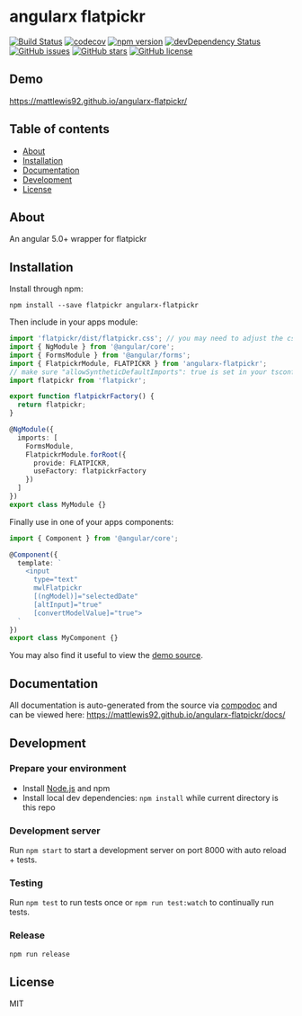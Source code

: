 # angularx flatpickr

[![Build Status](https://travis-ci.org/mattlewis92/angularx-flatpickr.svg?branch=master)](https://travis-ci.org/mattlewis92/angularx-flatpickr)
[![codecov](https://codecov.io/gh/mattlewis92/angularx-flatpickr/branch/master/graph/badge.svg)](https://codecov.io/gh/mattlewis92/angularx-flatpickr)
[![npm version](https://badge.fury.io/js/angularx-flatpickr.svg)](http://badge.fury.io/js/angularx-flatpickr)
[![devDependency Status](https://david-dm.org/mattlewis92/angularx-flatpickr/dev-status.svg)](https://david-dm.org/mattlewis92/angularx-flatpickr?type=dev)
[![GitHub issues](https://img.shields.io/github/issues/mattlewis92/angularx-flatpickr.svg)](https://github.com/mattlewis92/angularx-flatpickr/issues)
[![GitHub stars](https://img.shields.io/github/stars/mattlewis92/angularx-flatpickr.svg)](https://github.com/mattlewis92/angularx-flatpickr/stargazers)
[![GitHub license](https://img.shields.io/badge/license-MIT-blue.svg)](https://raw.githubusercontent.com/mattlewis92/angularx-flatpickr/master/LICENSE)

## Demo

https://mattlewis92.github.io/angularx-flatpickr/

## Table of contents

* [About](#about)
* [Installation](#installation)
* [Documentation](#documentation)
* [Development](#development)
* [License](#license)

## About

An angular 5.0+ wrapper for flatpickr

## Installation

Install through npm:

```
npm install --save flatpickr angularx-flatpickr
```

Then include in your apps module:

```typescript
import 'flatpickr/dist/flatpickr.css'; // you may need to adjust the css import depending on your build tool
import { NgModule } from '@angular/core';
import { FormsModule } from '@angular/forms';
import { FlatpickrModule, FLATPICKR } from 'angularx-flatpickr';
// make sure "allowSyntheticDefaultImports": true is set in your tsconfig.json
import flatpickr from 'flatpickr';

export function flatpickrFactory() {
  return flatpickr;
}

@NgModule({
  imports: [
    FormsModule,
    FlatpickrModule.forRoot({
      provide: FLATPICKR,
      useFactory: flatpickrFactory
    })
  ]
})
export class MyModule {}
```

Finally use in one of your apps components:

```typescript
import { Component } from '@angular/core';

@Component({
  template: `
    <input 
      type="text" 
      mwlFlatpickr 
      [(ngModel)]="selectedDate" 
      [altInput]="true" 
      [convertModelValue]="true">
  `
})
export class MyComponent {}
```

You may also find it useful to view the [demo source](https://github.com/mattlewis92/angularx-flatpickr/blob/master/demo/demo.component.ts).

## Documentation

All documentation is auto-generated from the source via [compodoc](https://compodoc.github.io/compodoc/) and can be viewed here:
https://mattlewis92.github.io/angularx-flatpickr/docs/

## Development

### Prepare your environment

* Install [Node.js](http://nodejs.org/) and npm
* Install local dev dependencies: `npm install` while current directory is this repo

### Development server

Run `npm start` to start a development server on port 8000 with auto reload + tests.

### Testing

Run `npm test` to run tests once or `npm run test:watch` to continually run tests.

### Release

```bash
npm run release
```

## License

MIT
